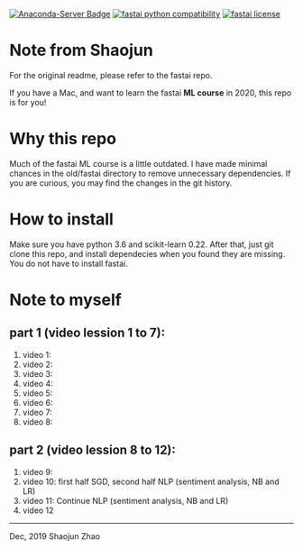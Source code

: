 [![Anaconda-Server Badge](https://anaconda.org/fastai/fastai/badges/platforms.svg)](https://anaconda.org/fastai/fastai)
[![fastai python compatibility](https://img.shields.io/pypi/pyversions/fastai.svg)](https://pypi.python.org/pypi/fastai)
[![fastai license](https://img.shields.io/pypi/l/fastai.svg)](https://pypi.python.org/pypi/fastai)

# Note from Shaojun
For the original readme, please refer to the fastai repo.

If you have a Mac, and want to learn the fastai **ML course** in 2020, this repo is for you!

# Why this repo
Much of the fastai ML course is a little outdated. I have made minimal chances in the old/fastai directory to remove unnecessary dependencies. If you are curious, you may find the changes in the git history.

# How to install
Make sure you have python 3.6 and scikit-learn 0.22. After that, just git clone this repo, and install dependecies when you found they are missing. You do not have to install fastai.

# Note to myself
## part 1 (video lession 1 to 7): 
1. video 1:
2. video 2:
3. video 3:
4. video 4:
5. video 5:
6. video 6:
7. video 7:
8. video 8:
## part 2 (video lession 8 to 12): 
1. video 9: 
2. video 10: first half SGD, second half NLP (sentiment analysis, NB and LR)
3. video 11: Continue NLP (sentiment analysis, NB and LR)
4. video 12

___
Dec, 2019
Shaojun Zhao
